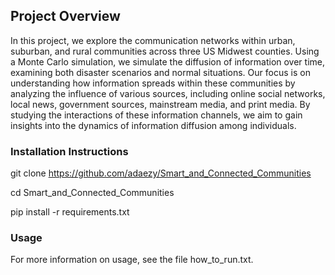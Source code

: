 ## Project Overview
In this project, we explore the communication networks within urban, suburban, and rural communities across three 
US Midwest counties. Using a Monte Carlo simulation, we simulate the diffusion of information over time, examining both 
disaster scenarios and normal situations. Our focus is on understanding how information spreads within these
communities by analyzing the influence of various sources, including online social networks, local news,
government sources, mainstream media, and print media. By studying the interactions of these information channels,
we aim to gain insights into the dynamics of information diffusion among individuals.

### Installation Instructions
git clone https://github.com/adaezy/Smart_and_Connected_Communities

cd Smart_and_Connected_Communities

pip install -r requirements.txt


### Usage
For more information on usage, see the file how_to_run.txt.

